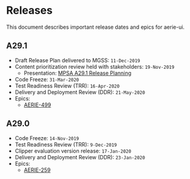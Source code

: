 # Releases

This document describes important release dates and epics for aerie-ui.

## A29.1

- Draft Release Plan delivered to MGSS: `11-Dec-2019`
- Content prioritization review held with stakeholders: `19-Nov-2019`
  - Presentation: [MPSA A29.1 Release Planning][A29.1-release-planning]
- Code Freeze: `31-Mar-2020`
- Test Readiness Review (TRR): `16-Apr-2020`
- Delivery and Deployment Review (DDR): `21-May-2020`
- Epics:
  - [AERIE-499][AERIE-499]

## A29.0

- Code Freeze: `14-Nov-2019`
- Test Readiness Review (TRR): `9-Dec-2019`
- Clipper evaluation version release: `17-Jan-2020`
- Delivery and Deployment Review (DDR): `23-Jan-2020`
- Epics:
  - [AERIE-259][AERIE-259]

[A29.1-release-planning]: https://docs.google.com/presentation/d/13CW85elnvcJseyQqSB8fdYQcCAUwY10M1MpMTiWGvpU/edit#slide=id.g78d9607261_2_88
[AERIE-259]: https://jira.jpl.nasa.gov/browse/AERIE-259
[AERIE-499]: https://jira.jpl.nasa.gov/browse/AERIE-499
